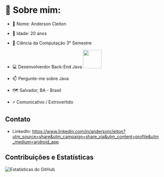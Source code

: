 #    📖 Sobre mim:

- 👋 Nome: Anderson Cleiton
- 👀 Idade: 20 anos
- 🔭 Ciência da Computação 3° Semestre
- 💻 Desenvolverdor Back-End Java                                                                                                                               <img src="https://media.giphy.com/media/hO8uTzEOefFh3Yv5gm/giphy.gif" width="60">


- 📫 Pergunte-me sobre Java
- 🗺️ Salvador, BA - Brasil
- ⚡ Comunicativo / Extrovertido

## Contato

- LinkedIn: https://www.linkedin.com/in/andersoncleiton?utm_source=share&utm_campaign=share_via&utm_content=profile&utm_medium=android_app

## Contribuições e Estatísticas
![Estatísticas do GitHub](https://github-readme-stats.vercel.app/api?username=AndersonCldev&show_icons=true&theme=radical)

<!---
AndersonCldev/AndersonCldev is a ✨ special ✨ repository because its `README.md` (this file) appears on your GitHub profile.
You can click the Preview link to take a look at your changes.
--->
